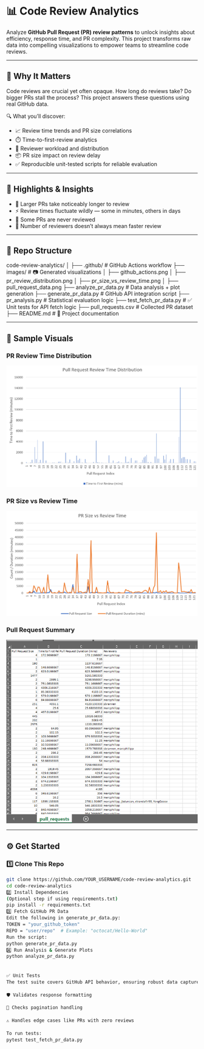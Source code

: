 # 📊 Code Review Analytics

Analyze **GitHub Pull Request (PR) review patterns** to unlock insights about efficiency, response time, and PR complexity. This project transforms raw data into compelling visualizations to empower teams to streamline code reviews.

---

## 🚀 Why It Matters

Code reviews are crucial yet often opaque. How long do reviews take? Do bigger PRs stall the process? This project answers these questions using real GitHub data.

🔍 What you’ll discover:

- 📈 Review time trends and PR size correlations  
- ⏱️ Time-to-first-review analytics  
- 👥 Reviewer workload and distribution  
- 📦 PR size impact on review delay  
- ✅ Reproducible unit-tested scripts for reliable evaluation  

---

## 🧠 Highlights & Insights

- 🚨 Larger PRs take noticeably longer to review  
- ⚡ Review times fluctuate wildly — some in minutes, others in days  
- 👀 Some PRs are never reviewed  
- 🔄 Number of reviewers doesn’t always mean faster review  

---

## 📂 Repo Structure
code-review-analytics/ │ ├── .github/ # GitHub Actions workflow ├── images/ # 📷 Generated visualizations │ ├── github_actions.png │ ├── pr_review_distribution.png │ ├── pr_size_vs_review_time.png │ ├── pull_request_data.png ├── analyze_pr_data.py # Data analysis + plot generation ├── generate_pr_data.py # GitHub API integration script ├── pr_analysis.py # Statistical evaluation logic ├── test_fetch_pr_data.py # ✅ Unit tests for API fetch logic ├── pull_requests.csv # Collected PR dataset ├── README.md # 🧾 Project documentation


---

## 📸 Sample Visuals

### PR Review Time Distribution  
![Review Time Distribution](images/pr_review_distribution.png)

### PR Size vs Review Time  
![PR Size vs Time](images/pr_size_vs_review_time.png)

### Pull Request Summary  
![PR Summary](images/pull_request_data.png)

---

## ⚙️ Get Started

### 1️⃣ Clone This Repo
```bash
git clone https://github.com/YOUR_USERNAME/code-review-analytics.git
cd code-review-analytics
2️⃣ Install Dependencies
(Optional step if using requirements.txt)
pip install -r requirements.txt
3️⃣ Fetch GitHub PR Data
Edit the following in generate_pr_data.py:
TOKEN = "your_github_token"
REPO = "user/repo"  # Example: "octocat/Hello-World"
Run the script:
python generate_pr_data.py
4️⃣ Run Analysis & Generate Plots
python analyze_pr_data.py


✅ Unit Tests
The test suite covers GitHub API behavior, ensuring robust data capture.

🛡️ Validates response formatting

🔄 Checks pagination handling

⚠️ Handles edge cases like PRs with zero reviews

To run tests:
pytest test_fetch_pr_data.py





